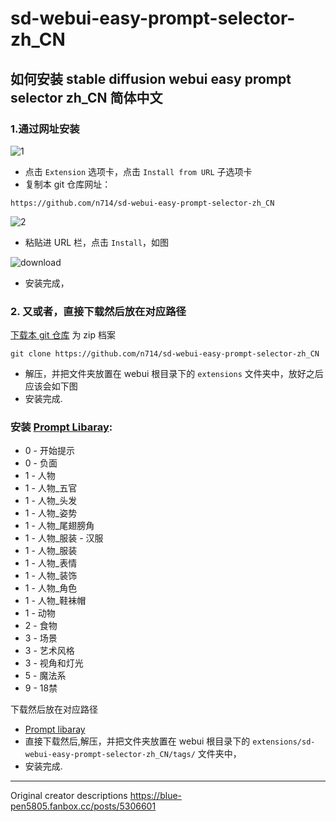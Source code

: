 # sd-webui-easy-prompt-selector-zh_CN

## 如何安装 stable diffusion webui easy prompt selector zh_CN 简体中文

  ### 1.通过网址安装
  
  ![1](https://github.com/n714/sd-webui-easy-prompt-selector-zh_CN/assets/45053630/0e062781-7ec8-4996-8f02-6aab74b733ac)

  - 点击 `Extension` 选项卡，点击 `Install from URL` 子选项卡
  - 复制本 git 仓库网址：
  ```
https://github.com/n714/sd-webui-easy-prompt-selector-zh_CN
  ```
![2](https://github.com/n714/sd-webui-easy-prompt-selector-zh_CN/assets/45053630/bbd0f896-3d9b-4b93-b76f-6fd1422c758c)
 
  - 粘贴进 URL 栏，点击 `Install`，如图
 
![download](https://github.com/n714/stable-diffusion-webui-easy-prompt-selector-zh_CN/assets/45053630/478403ef-0fba-4fb0-8fa2-98fd584c955f)

  - 安装完成，  

  ### 2. 又或者，直接下载然后放在对应路径
  [下载本 git 仓库](https://github.com/n714/sdweb-easy-prompt-selector-cn/archive/refs/heads/main.zip) 为 zip 档案
```
git clone https://github.com/n714/sd-webui-easy-prompt-selector-zh_CN
  ```

  - 解压，并把文件夹放置在 webui 根目录下的 `extensions` 文件夹中，放好之后应该会如下图
  - 安装完成.

  ### 安装 [Prompt Libaray](https://github.com/n714/stable-diffusion-prompt-library-zh_CN):
- 0 - 开始提示 
- 0 - 负面 
- 1 - 人物 
- 1 - 人物_五官 
- 1 - 人物_头发 
- 1 - 人物_姿势 
- 1 - 人物_尾翅膀角 
- 1 - 人物_服装 - 汉服 
- 1 - 人物_服装 
- 1 - 人物_表情 
- 1 - 人物_装饰 
- 1 - 人物_角色 
- 1 - 人物_鞋袜帽 
- 1 - 动物 
- 2 - 食物 
- 3 - 场景 
- 3 - 艺术风格 
- 3 - 视角和灯光  
- 5 - 魔法系 
- 9 - 18禁
  
下载然后放在对应路径
- [Prompt libaray ](https://github.com/n714/stable-diffusion-prompt-library-zh_CN)
- 直接下载然后,解压，并把文件夹放置在 webui 根目录下的 `extensions/sd-webui-easy-prompt-selector-zh_CN/tags/` 文件夹中，
- 安装完成.

------------------------------------------------------------------------------------------
Original creator descriptions
https://blue-pen5805.fanbox.cc/posts/5306601
